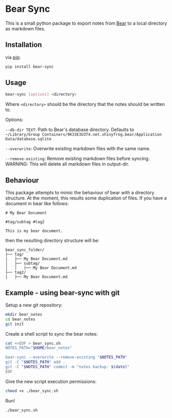 # Bear Sync

This is a small python package to export notes from [Bear](https://bear.app/) to a local directory as markdown files.

## Installation

via [pip](https://pip.pypa.io/en/stable/installation/):

```bash
pip install bear-sync
```

## Usage

```bash
bear-sync [options] <directory>
```

Where `<directory>` should be the directory that the notes should be written to.

Options:

`--db-dir TEXT`: Path to Bear's database directory. Defaults to `~/Library/Group Containers/9K33E3U3T4.net.shinyfrog.bear/Application Data/database.sqlite`

`--overwrite`: Overwrite existing markdown files with the same name.

`--remove-existing`: Remove existing markdown files before syncing. WARNING: This will delete all markdown files in output-dir.

## Behaviour

This package attempts to mimic the behaviour of bear with a directory structure. At the moment, this results some duplication of files.
If you have a document in bear like follows:

```text
# My Bear Document

#tag/subtag #tag2

This is my bear document.
```

then the resulting directory structure will be:

```text
bear_sync_folder/
├── tag/
|   ├── My Bear Document.md
│   ├── subtag/
│   │   ├── My Bear Document.md
├── tag2/
|   ├── My Bear Document.md
```

## Example - using bear-sync with git

Setup a new git repository:

```bash
mkdir bear_notes
cd bear_notes
git init
```

Create a shell script to sync the bear notes:

```bash
cat <<EOF > bear_sync.sh
NOTES_PATH="$HOME/bear_notes"

bear-sync --overwrite --remove-existing "$NOTES_PATH"
git -C "$NOTES_PATH" add .
git -C "$NOTES_PATH" commit -m "notes backup: $(date)"
EOF
```

Give the new script execution permissions:

```bash
chmod +x ./bear_sync.sh
```

Run!

```bash
./bear_sync.sh
```
